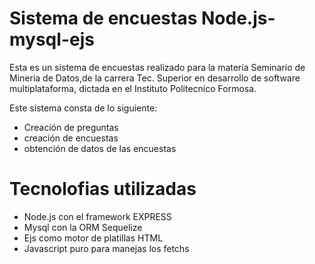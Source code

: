 # Sistema de encuestas Node.js-mysql-ejs

Esta es un sistema de encuestas realizado para la materia Seminario de Mineria de Datos,de la carrera Tec. Superior en desarrollo de software multiplataforma, dictada en el Instituto Politecnico Formosa.

Este sistema consta de lo siguiente:
- Creación de preguntas
- creación de encuestas
- obtención de datos de las encuestas

# Tecnolofias utilizadas 

- Node.js con el framework EXPRESS
- Mysql con la ORM Sequelize
- Ejs como motor de platillas HTML
- Javascript puro para manejas los fetchs